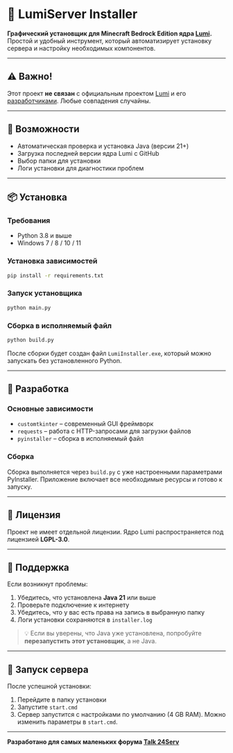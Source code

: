 # 🌟 LumiServer Installer

**Графический установщик для Minecraft Bedrock Edition ядра [Lumi](https://github.com/KoshakMineDEV/Lumi).**
Простой и удобный инструмент, который автоматизирует установку сервера и настройку необходимых компонентов.

---

## ⚠️ Важно!

Этот проект **не связан** с официальным проектом [Lumi](https://github.com/KoshakMineDEV/Lumi) и его [разработчиками](https://github.com/KoshakMineDEV/Lumi/graphs/contributors). Любые совпадения случайны.

---

## 🚀 Возможности

* Автоматическая проверка и установка Java (версии 21+)
* Загрузка последней версии ядра Lumi с GitHub
* Выбор папки для установки
* Логи установки для диагностики проблем

---

## 📦 Установка

### Требования

* Python 3.8 и выше
* Windows 7 / 8 / 10 / 11

### Установка зависимостей

```bash
pip install -r requirements.txt
```

### Запуск установщика

```bash
python main.py
```

### Сборка в исполняемый файл

```bash
python build.py
```

После сборки будет создан файл `LumiInstaller.exe`, который можно запускать без установленного Python.

---

## 🔧 Разработка

### Основные зависимости

* `customtkinter` – современный GUI фреймворк
* `requests` – работа с HTTP-запросами для загрузки файлов
* `pyinstaller` – сборка в исполняемый файл

### Сборка

Сборка выполняется через `build.py` с уже настроенными параметрами PyInstaller.
Приложение включает все необходимые ресурсы и готово к запуску.

---

## 📝 Лицензия

Проект не имеет отдельной лицензии. Ядро Lumi распространяется под лицензией **LGPL-3.0**.

---

## 🤝 Поддержка

Если возникнут проблемы:

1. Убедитесь, что установлена **Java 21** или выше
2. Проверьте подключение к интернету
3. Убедитесь, что у вас есть права на запись в выбранную папку
4. Логи установки сохраняются в `installer.log`

> 💡 Если вы уверены, что Java уже установлена, попробуйте **перезапустить этот установщик**, а не Java.

---

## 🚀 Запуск сервера

После успешной установки:

1. Перейдите в папку установки
2. Запустите `start.cmd`
3. Сервер запустится с настройками по умолчанию (4 GB RAM). Можно изменить параметры в `start.cmd`.

---

**Разработано для самых маленьких форума [Talk 24Serv](https://talk.24serv.pro/)**